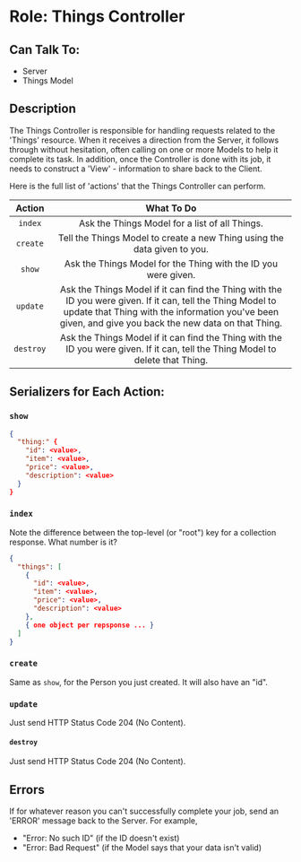 # Role: Things Controller

## Can Talk To:

-   Server
-   Things Model

## Description

The Things Controller is responsible for handling requests related to the
'Things' resource. When it receives a direction from the Server, it follows
through without hesitation, often calling on one or more Models to help it
complete its task. In addition, once the Controller is done with its job, it
needs to construct a 'View' - information to share back to the Client.

Here is the full list of 'actions' that the Things Controller can perform.

|  Action   |                                                                                                      What To Do                                                                                                      |
|:---------:|:--------------------------------------------------------------------------------------------------------------------------------------------------------------------------------------------------------------------:|
|  `index`  |                                                                                    Ask the Things Model for a list of all Things.                                                                                    |
| `create`  |                                                                       Tell the Things Model to create a new Thing using the data given to you.                                                                       |
|  `show`   |                                                                            Ask the Things Model for the Thing with the ID you were given.                                                                            |
| `update`  | Ask the Things Model if it can find the Thing with the ID you were given. If it can, tell the Thing Model to update that Thing with the information you've been given, and give you back the new data on that Thing. |
| `destroy` |                                           Ask the Things Model if it can find the Thing with the ID you were given. If it can, tell the Thing Model to delete that Thing.                                            |

## Serializers for Each Action:

### `show`

```json
{
  "thing:" {
    "id": <value>,
    "item": <value>,
    "price": <value>,
    "description": <value>
  }
}
```

### `index`

Note the difference between the top-level (or "root") key for a collection
response. What number is it?

```json
{
  "things": [
    {
      "id": <value>,
      "item": <value>,
      "price": <value>,
      "description": <value>
    },
    { one object per repsponse ... }
  ]
}
```

### `create`

Same as `show`, for the Person you just created. It will also have an "id".

### `update`

Just send HTTP Status Code 204 (No Content).

#### `destroy`

Just send HTTP Status Code 204 (No Content).

## Errors

If for whatever reason you can't successfully complete your job, send an
'ERROR' message back to the Server. For example,

-   "Error: No such ID" (if the ID doesn't exist)
-   "Error: Bad Request" (if the Model says that your data isn't valid)
